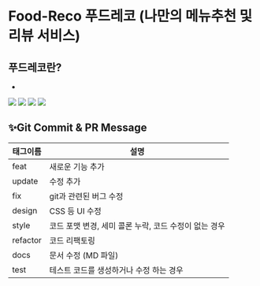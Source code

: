# Food-Reco 푸드레코 (나만의 메뉴추천 및 리뷰 서비스)

## 푸드레코란?
  -  




<img src="[https://img.shields.io/badge/spring-6DB33F?style=for-the-badge&logo=spring&logoColor=white](https://img.shields.io/badge/spring-6DB33F?style=for-the-badge&logo=spring&logoColor=white)">

<img src="[https://img.shields.io/badge/amazonaws-232F3E?style=for-the-badge&logo=amazonaws&logoColor=white](https://img.shields.io/badge/amazonaws-232F3E?style=for-the-badge&logo=amazonaws&logoColor=white)">

<img src="[https://img.shields.io/badge/mysql-4479A1?style=for-the-badge&logo=mysql&logoColor=white](https://img.shields.io/badge/mysql-4479A1?style=for-the-badge&logo=mysql&logoColor=white)">

<img src="[https://img.shields.io/badge/nginx-#009639?style=for-the-badge&logo=nginx&logoColor=white](https://img.shields.io/badge/mysql-4479A1?style=for-the-badge&logo=mysql&logoColor=white)">








## ✨Git Commit & PR Message

| 태그이름 | 설명                                                  |
| -------- | ----------------------------------------------------- |
| feat     | 새로운 기능 추가                                      |
| update     | 수정 추가                                      |
| fix      | git과 관련된 버그 수정                                             |
| design   | CSS 등 UI 수정                                 |
| style    | 코드 포맷 변경, 세미 콜론 누락, 코드 수정이 없는 경우 |
| refactor | 코드 리팩토링                                         |
| docs     | 문서 수정 (MD 파일)                                   |
| test     | 테스트 코드를 생성하거나 수정 하는 경우               |

